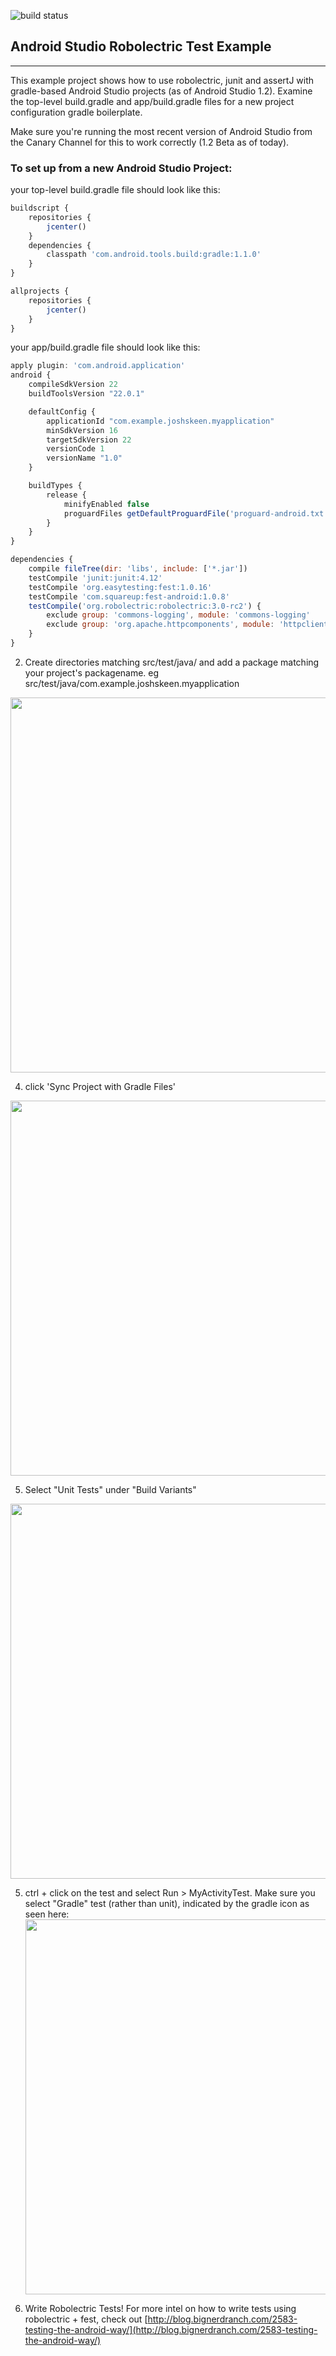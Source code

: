 ![build status](https://travis-ci.org/mutexkid/android-studio-robolectric-example.svg)

## Android Studio Robolectric Test Example
--- 
This example project shows how to use robolectric, junit and assertJ with gradle-based Android Studio projects (as of Android Studio 1.2). Examine the top-level build.gradle and app/build.gradle files for a new project configuration gradle boilerplate. 

Make sure you're running the most recent version of Android Studio from the Canary Channel for this to work correctly (1.2 Beta as of today).

### To set up from a new Android Studio Project: 

your top-level build.gradle file should look like this: 

```javascript
buildscript {
    repositories {
        jcenter()
    }
    dependencies {
        classpath 'com.android.tools.build:gradle:1.1.0'
    }
}

allprojects {
    repositories {
        jcenter()
    }
}
```

your app/build.gradle file should look like this: 

```javascript
apply plugin: 'com.android.application'
android {
    compileSdkVersion 22
    buildToolsVersion "22.0.1"

    defaultConfig {
        applicationId "com.example.joshskeen.myapplication"
        minSdkVersion 16
        targetSdkVersion 22
        versionCode 1
        versionName "1.0"
    }

    buildTypes {
        release {
            minifyEnabled false
            proguardFiles getDefaultProguardFile('proguard-android.txt'), 'proguard-rules.pro'
        }
    }
}

dependencies {
    compile fileTree(dir: 'libs', include: ['*.jar'])
    testCompile 'junit:junit:4.12'
    testCompile 'org.easytesting:fest:1.0.16'
    testCompile 'com.squareup:fest-android:1.0.8'
    testCompile('org.robolectric:robolectric:3.0-rc2') {
        exclude group: 'commons-logging', module: 'commons-logging'
        exclude group: 'org.apache.httpcomponents', module: 'httpclient'
    }
}
```

2. Create directories matching src/test/java/ and add a package matching your project's packagename. eg src/test/java/com.example.joshskeen.myapplication
 <img src="https://www.evernote.com/shard/s313/sh/d69d9f94-76cb-42ac-858f-b6f7da68a6fb/f8d5f3ca3223094317d895c78cae5103/deep/0/TestMyActivity.java----app----android-studio-robolectric-example------code-foo-bar-android-studio-robolectric-example----Android-Studio-(Beta)-0.8.4.png" width="600">


4. click 'Sync Project with Gradle Files'
 <img src="https://www.evernote.com/shard/s313/sh/75d04b22-0ef0-449e-b137-e65dd4948865/28376be9739b21ca941d8fb6a4eeda88/deep/0/README.md----MyApplication----My-Application------AndroidStudioProjects-MyApplication----Android-Studio-(Beta)-0.8.1.png" width="600">


 
5. Select "Unit Tests" under "Build Variants"
 <img src="https://www.evernote.com/shard/s313/sh/560c4b5f-e70b-4800-b46f-bc1968618338/89c1e740e7134316961a103021daf1cb/deep/0/MyActivityTest.java---android-studio-robolectric-example------code-android-studio-robolectric-example-.png" width="600">
 

5. ctrl + click on the test and select Run > MyActivityTest. Make sure you select "Gradle" test (rather than unit), indicated by the gradle icon as seen here: <img
 src="https://www.evernote.com/shard/s313/sh/47697c52-1e33-4983-8ddd-65a3e69334c9/85c63c5315f32066f6bf5a2da55eacc4/deep/0/MyActivityTest.java---android-studio-robolectric-example------code-android-studio-robolectric-example-.png" width="600">


4. Write Robolectric Tests! For more intel on how to write tests using robolectric + fest, check out [http://blog.bignerdranch.com/2583-testing-the-android-way/](http://blog.bignerdranch.com/2583-testing-the-android-way/)



